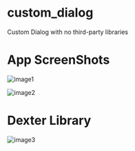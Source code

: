 # custom_dialog
Custom Dialog with no third-party libraries

# App ScreenShots

![image1](https://user-images.githubusercontent.com/57729176/138221128-6bbf20ed-1290-4d51-bd54-7ae911d547b9.png)

![image2](https://user-images.githubusercontent.com/57729176/138221366-bfde41ab-b8c5-40b7-ab31-014c1ccaaf24.png)

# Dexter Library
![image3](https://user-images.githubusercontent.com/57729176/138435531-2eea03f7-a10d-4586-bca3-cb7cccaae062.png)
